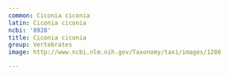 ```yaml
---
common: Ciconia ciconia
latin: Ciconia ciconia
ncbi: '8928'
title: Ciconia ciconia
group: Vertebrates
image: http://www.ncbi.nlm.nih.gov/Taxonomy/taxi/images/1286

---
```

